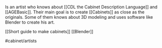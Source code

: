 Is an artist who knows about [[CDL the Cabinet Description Language]] and [[AGEBasic]]. Their main goal is to create [[Cabinets]] as close as the originals.
Some of them knows about 3D modeling and uses software like Blender to create his art.

[[Short guide to make cabinets]]
[[Blender]]

#cabinet/artists 